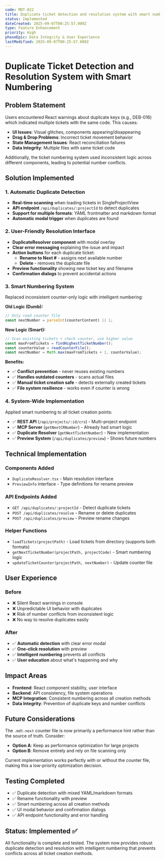 ```yaml
---
code: MDT-022
title: Duplicate ticket detection and resolution system with smart numbering
status: Implemented
dateCreated: 2025-09-07T00:25:57.000Z
type: Feature Enhancement
priority: High
phaseEpic: Data Integrity & User Experience
lastModified: 2025-09-07T00:25:57.000Z
---
```


# Duplicate Ticket Detection and Resolution System with Smart Numbering

## Problem Statement

Users encountered React warnings about duplicate keys (e.g., DEB-016) which indicated multiple tickets with the same code. This causes:

- **UI Issues**: Visual glitches, components appearing/disappearing
- **Drag & Drop Problems**: Incorrect ticket movement behavior  
- **State Management Issues**: React reconciliation failures
- **Data Integrity**: Multiple files with same ticket code

Additionally, the ticket numbering system used inconsistent logic across different components, leading to potential number conflicts.

## Solution Implemented

### 1. Automatic Duplicate Detection
- **Real-time scanning** when loading tickets in SingleProjectView
- **API endpoint** `/api/duplicates/:projectId` to detect duplicates
- **Support for multiple formats**: YAML frontmatter and markdown format
- **Automatic modal trigger** when duplicates are found

### 2. User-Friendly Resolution Interface
- **DuplicateResolver component** with modal overlay
- **Clear error messaging** explaining the issue and impact
- **Action buttons** for each duplicate ticket:
  - **Rename to Next #** - assigns next available number
  - **Delete** - removes the duplicate file
- **Preview functionality** showing new ticket key and filename
- **Confirmation dialogs** to prevent accidental actions

### 3. Smart Numbering System
Replaced inconsistent counter-only logic with intelligent numbering:

**Old Logic (Dumb):**
```javascript
// Only read counter file
const nextNumber = parseInt(counterContent) || 1;
```

**New Logic (Smart):**
```javascript
// Scan existing tickets + check counter, use higher value
const maxFromTickets = findHighestTicketNumber();
const counterValue = readCounterFile();
const nextNumber = Math.max(maxFromTickets + 1, counterValue);
```

**Benefits:**
- ✅ **Conflict prevention** - never reuses existing numbers
- ✅ **Handles outdated counters** - scans actual files
- ✅ **Manual ticket creation safe** - detects externally created tickets
- ✅ **File system resilience** - works even if counter is wrong

### 4. System-Wide Implementation
Applied smart numbering to all ticket creation points:

- ✅ **REST API** (`/api/projects/:id/crs`) - Multi-project endpoint
- ✅ **MCP Server** (`getNextCRNumber`) - Already had smart logic
- ✅ **Duplicate Resolver** (`getNextTicketNumber`) - New implementation
- ✅ **Preview System** (`/api/duplicates/preview`) - Shows future numbers

## Technical Implementation

### Components Added
- `DuplicateResolver.tsx` - Main resolution interface
- `PreviewInfo` interface - Type definitions for rename preview

### API Endpoints Added
- `GET /api/duplicates/:projectId` - Detect duplicate tickets
- `POST /api/duplicates/resolve` - Rename or delete duplicates  
- `POST /api/duplicates/preview` - Preview rename changes

### Helper Functions
- `loadTickets(projectPath)` - Load tickets from directory (supports both formats)
- `getNextTicketNumber(projectPath, projectCode)` - Smart numbering logic
- `updateTicketCounter(projectPath, nextNumber)` - Update counter file

## User Experience

### Before
- ❌ Silent React warnings in console
- ❌ Unpredictable UI behavior with duplicates
- ❌ Risk of number conflicts from inconsistent logic
- ❌ No way to resolve duplicates easily

### After  
- ✅ **Automatic detection** with clear error modal
- ✅ **One-click resolution** with preview
- ✅ **Intelligent numbering** prevents all conflicts
- ✅ **User education** about what's happening and why

## Impact Areas
- **Frontend**: React component stability, user interface
- **Backend**: API consistency, file system operations
- **MCP Integration**: Consistent numbering across all creation methods
- **Data Integrity**: Prevention of duplicate keys and number conflicts

## Future Considerations

The `.mdt-next` counter file is now primarily a performance hint rather than the source of truth. Consider:
- **Option A**: Keep as performance optimization for large projects
- **Option B**: Remove entirely and rely on file scanning only

Current implementation works perfectly with or without the counter file, making this a low-priority optimization decision.

## Testing Completed
- ✅ Duplicate detection with mixed YAML/markdown formats
- ✅ Rename functionality with preview
- ✅ Smart numbering across all creation methods
- ✅ UI modal behavior and confirmation dialogs
- ✅ API endpoint functionality and error handling

## Status: Implemented ✅

All functionality is complete and tested. The system now provides robust duplicate detection and resolution with intelligent numbering that prevents conflicts across all ticket creation methods.
